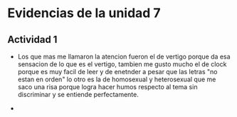# Evidencias de la unidad 7



## Actividad 1

- Los que mas me llamaron la atencion fueron el de vertigo porque da esa sensacion de lo que es el vertigo, tambien me gusto mucho el de clock porque es muy facil de leer y de enetnder a pesar que las letras "no estan en orden" lo otro es la de homosexual y heterosexual que me saco una risa porque logra hacer humos respecto al tema sin discriminar y se entiende perfectamente.

- 
